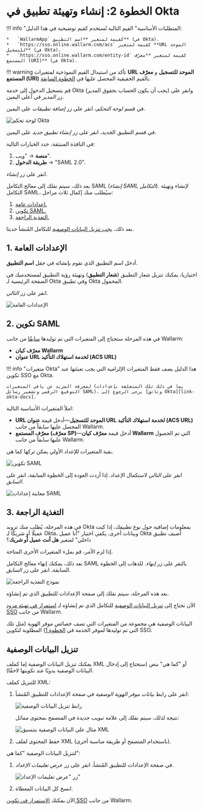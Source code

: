 #   الخطوة 2: إنشاء وتهيئة تطبيق في Okta

[img-dashboard]:            ../../../../images/admin-guides/configuration-guides/sso/okta/dashboard.png
[img-general]:              ../../../../images/admin-guides/configuration-guides/sso/okta/wizard-general.png  
[img-saml]:                 ../../../../images/admin-guides/configuration-guides/sso/okta/wizard-saml.png
[img-saml-preview]:         ../../../../images/admin-guides/configuration-guides/sso/okta/wizard-saml-preview.png
[img-feedback]:             ../../../../images/admin-guides/configuration-guides/sso/okta/wizard-feedback.png
[img-fetch-metadata-xml]:   ../../../../images/admin-guides/configuration-guides/sso/okta/fetch-metadata-xml.png
[img-xml-metadata]:         ../../../../images/admin-guides/configuration-guides/sso/okta/xml-metadata-example.png
[img-fetch-metadata-manually]:  ../../../../images/admin-guides/configuration-guides/sso/okta/fetch-metadata-manually.png

[doc-setup-sp]:             setup-sp.md
[doc-metadata-transfer]:    metadata-transfer.md

[link-okta-docs]:           https://help.okta.com/en/prod/Content/Topics/Apps/Apps_App_Integration_Wizard.htm

[anchor-general-settings]:  #1-general-settings
[anchor-configure-saml]:    #2-configure-saml
[anchor-feedback]:          #3-feedback
[anchor-fetch-metadata]:    #downloading-metadata  

!!! info "المتطلبات الأساسية"
    القيم التالية تُستخدم كقيم توضيحية في هذا الدليل:
    
    *   `WallarmApp` كقيمة لمتغير **اسم التطبيق** (في Okta).
    *   `https://sso.online.wallarm.com/acs` كقيمة لمتغير **URL الموحد للتسجيل** (في Okta).
    *   `https://sso.online.wallarm.com/entity-id` كقيمة لمتغير **معرّف المستمع (URI)** (في Okta).

!!! warning
    تأكد من استبدال القيم النموذجية لمتغيرات **URL الموحد للتسجيل** و **معرّف المستمع (URI)** بالقيم الحقيقية المحصل عليها في [الخطوة السابقة][doc-setup-sp].

قم بتسجيل الدخول إلى خدمة Okta (يجب أن يكون الحساب بحقوق المدير) وانقر على زر *المدير* في أعلى اليمين.

في قسم *لوحة التحكم*، انقر على زر *إضافة تطبيقات* على اليمين.

![لوحة تحكم Okta][img-dashboard]

في قسم التطبيق الجديد، انقر على زر *إنشاء تطبيق جديد* على اليمين.

في النافذة المنبثقة، حدد الخيارات التالية:
1.  **منصة** → "ويب".
2.  **طريقة الدخول** → "SAML 2.0".

انقر على زر *إنشاء*.

بعد ذلك، سيتم نقلك إلى معالج التكامل SAML (*إنشاء SAML التكامل*). لإنشاء وتهيئة التكامل SAML، سيُطلب منك إكمال ثلاث مراحل:
1.  [إعدادات عامة.][anchor-general-settings]
2.  [تكوين SAML.][anchor-configure-saml]
3.  [التغذية الراجعة.][anchor-feedback]

بعد ذلك، [يجب تنزيل البيانات الوصفية][anchor-fetch-metadata] للتكامل المُنشأ حديثا.

##  1.  الإعدادات العامة

أدخل اسم التطبيق الذي تقوم بإنشائه في حقل **اسم التطبيق**.

اختياريا، يمكنك تنزيل شعار التطبيق (**شعار التطبيق**) وتهيئة رؤية التطبيق لمستخدميك في الصفحة الرئيسية لـ Okta وفي تطبيق Okta المحمول.

انقر على زر *التالي*.

![الإعدادات العامة][img-general]

##  2.  تكوين SAML

في هذه المرحلة ستحتاج إلى المتغيرات التي تم توليدها [سابقًا][doc-setup-sp] من جانب Wallarm:

*   **معرّف كيان Wallarm**
*   **عنوان URL لخدمة استهلاك التأكيد (ACS URL)**

!!! info "متغيرات Okta"
    هذا الدليل يصف فقط المتغيرات الإلزامية التي يجب تعبئتها عند تكوين SSO مع Okta.
    
    لمعرفة المزيد عن باقي المتغيرات (بما في ذلك تلك المتعلقة بإعدادات التوقيع الرقمي وتشفير رسائل SAML)، يرجى الرجوع إلى [وثائق Okta][link-okta-docs].

املأ المتغيرات الأساسية التالية:
*   **URL الموحد للتسجيل**—أدخل قيمة **عنوان URL لخدمة استهلاك التأكيد (ACS URL)** المحصل عليها سابقاً من جانب Wallarm.
*   **معرّف المستمع (معرّف SP)**—أدخل قيمة **معرّف كيان Wallarm** التي تم الحصول عليها سابقاً من جانب Wallarm.

بقية المتغيرات للإعداد الأولي يمكن تركها كما هي.

![تكوين SAML][img-saml]

انقر على *التالي* لاستكمال الإعداد. إذا أردت العودة إلى الخطوة السابقة، انقر على *السابق*.

![معاينة إعدادات SAML][img-saml-preview]

##  3.  التغذية الراجعة

في هذه المرحلة، يُطلب منك تزويد Okta بمعلومات إضافية حول نوع تطبيقك، إذا كنت عميلًا أو شريكًا لـ Okta، وبيانات أخرى. يكفي اختيار "أنا عميل Okta أضيف تطبيق داخلي" لمتغير **هل أنت عميل أو شريك**؟

إذا لزم الأمر، قم بملء المتغيرات الأخرى المتاحة.

بعد ذلك، يمكنك إنهاء معالج التكامل SAML بالنقر على زر *إنهاء*. للذهاب إلى الخطوة السابقة، انقر على زر *السابق*.

![نموذج التغذية الراجعة][img-feedback]

بعد هذه المرحلة، سيتم نقلك إلى صفحة الإعدادات للتطبيق الذي تم إنشاؤه.

الآن تحتاج إلى [تنزيل البيانات الوصفية][anchor-fetch-metadata] للتكامل الذي تم إنشاؤه لـ [استمرار في تهيئة مزود SSO][doc-metadata-transfer] من جانب Wallarm.

البيانات الوصفية هي مجموعة من المتغيرات التي تصف خصائص موفر الهوية (مثل تلك التي تم توليدها لموفر الخدمة في [الخطوة 1][doc-setup-sp]) المطلوبة لتكوين SSO.


##  تنزيل البيانات الوصفية

يمكنك تنزيل البيانات الوصفية إما كملف XML أو "كما هي" بنص (ستحتاج إلى إدخال البيانات الوصفية يدويًا عند تكوينها لاحقًا).

للتنزيل كملف XML:
1.  انقر على رابط *بيانات موفر الهوية الوصفية* في صفحة الإعدادات للتطبيق المُنشأ:

    ![رابط تنزيل البيانات الوصفية][img-fetch-metadata-xml]
    
    نتيجة لذلك، سيتم نقلك إلى علامة تبويب جديدة في المتصفح بمحتوى مماثل:
    
    ![مثال على البيانات الوصفية بتنسيق XML][img-xml-metadata]
    
2.  حفظ المحتوى لملف XML (باستخدام المتصفح أو طريقة مناسبة أخرى).

لتنزيل البيانات الوصفية "كما هي":
1.  في صفحة الإعدادات للتطبيق المُنشأ، انقر على زر *عرض تعليمات الإعداد*.

    ![زر "عرض تعليمات الإعداد"][img-fetch-metadata-manually]
    
2.  انسخ كل البيانات المعطاة.

الآن يمكنك [الاستمرار في تكوين SSO][doc-metadata-transfer] من جانب Wallarm.
